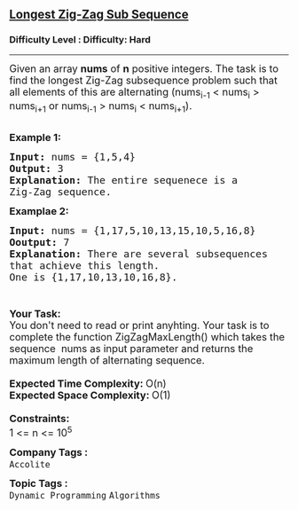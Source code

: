 <h2><a href="https://www.geeksforgeeks.org/problems/longest-zig-zag-sub-sequence2656/1?page=1&difficulty=Hard&status=unsolved&sortBy=submissions">Longest Zig-Zag Sub Sequence</a></h2><h3>Difficulty Level : Difficulty: Hard</h3><hr><div class="problems_problem_content__Xm_eO"><p><span style="font-size:18px">Given an array <strong>nums</strong> of <strong>n</strong>&nbsp;positive integers. The task is to find the longest Zig-Zag subsequence problem such that all elements of this are alternating (nums<sub>i-1</sub> &lt; nums<sub>i</sub> &gt; nums<sub>i+1</sub>&nbsp;or nums<sub>i-1</sub>&nbsp;&gt; nums<sub>i</sub>&nbsp;&lt; nums<sub>i+1</sub>).</span><br>
&nbsp;</p>

<p><span style="font-size:18px"><strong>Example 1:</strong></span></p>

<pre><span style="font-size:18px"><strong>Input: </strong>nums = {1,5,4}
<strong>Output: </strong>3
<strong>Explanation: </strong>The entire sequenece is a 
Zig-Zag sequence.
</span></pre>

<p><span style="font-size:18px"><strong>Examplae 2:</strong></span></p>

<pre><span style="font-size:18px"><strong>Input: </strong>nums = {1,17,5,10,13,15,10,5,16,8}
<strong>Ooutput: </strong>7
<strong>Explanation: </strong>There are several subsequences
that achieve this length. 
One is {1,17,10,13,10,16,8}.
</span></pre>

<p>&nbsp;</p>

<p><span style="font-size:18px"><strong>Your Task:</strong><br>
You don't need to read or print anyhting. Your task is to complete the function ZigZagMaxLength()&nbsp;which takes the sequence&nbsp; nums as input parameter and returns the maximum length of alternating sequence.<br>
<br>
<strong>Expected Time Complexity:&nbsp;</strong>O(n)<br>
<strong>Expected Space Complexity:&nbsp;</strong>O(1)<br>
<br>
<strong>Constraints:</strong><br>
1 &lt;= n &lt;= 10<sup>5</sup></span></p>
</div><p><span style=font-size:18px><strong>Company Tags : </strong><br><code>Accolite</code>&nbsp;<br><p><span style=font-size:18px><strong>Topic Tags : </strong><br><code>Dynamic Programming</code>&nbsp;<code>Algorithms</code>&nbsp;